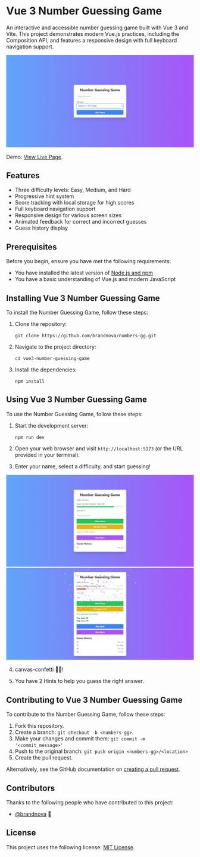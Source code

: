 # Vue 3 Number Guessing Game

An interactive and accessible number guessing game built with Vue 3 and Vite. This project demonstrates modern Vue.js practices, including the Composition API, and features a responsive design with full keyboard navigation support.

![Game Interface](./src/assets/images/Screenshot%20(367).png)

Demo: [View Live Page](https://brandnova.github.io/numbers-gg/).

## Features

- Three difficulty levels: Easy, Medium, and Hard
- Progressive hint system
- Score tracking with local storage for high scores
- Full keyboard navigation support
- Responsive design for various screen sizes
- Animated feedback for correct and incorrect guesses
- Guess history display

## Prerequisites

Before you begin, ensure you have met the following requirements:

- You have installed the latest version of [Node.js and npm](https://nodejs.org/)
- You have a basic understanding of Vue.js and modern JavaScript

## Installing Vue 3 Number Guessing Game

To install the Number Guessing Game, follow these steps:

1. Clone the repository:
   ```
   git clone https://github.com/brandnova/numbers-gg.git
   ```

2. Navigate to the project directory:
   ```
   cd vue3-number-guessing-game
   ```

3. Install the dependencies:
   ```
   npm install
   ```

## Using Vue 3 Number Guessing Game

To use the Number Guessing Game, follow these steps:

1. Start the development server:
   ```
   npm run dev
   ```

2. Open your web browser and visit `http://localhost:5173` (or the URL provided in your terminal).

3. Enter your name, select a difficulty, and start guessing!

![Gameplay Screenshot](./src/assets/images/Screenshot%20(368).png)
![Gameplay Screenshot](./src/assets/images/Screenshot%20(371).png)

4. canvas-confetti 🎉🎊!


4. You have 2 Hints to help you guess the right answer.

## Contributing to Vue 3 Number Guessing Game

To contribute to the Number Guessing Game, follow these steps:

1. Fork this repository.
2. Create a branch: `git checkout -b <numbers-gg>`.
3. Make your changes and commit them: `git commit -m '<commit_message>'`
4. Push to the original branch: `git push origin <numbers-gg>/<location>`
5. Create the pull request.

Alternatively, see the GitHub documentation on [creating a pull request](https://help.github.com/articles/creating-a-pull-request/).

## Contributors

Thanks to the following people who have contributed to this project:

* [@brandnova](https://github.com/brandnova) 📖

## License

This project uses the following license: [MIT License](https://opensource.org/licenses/MIT).
